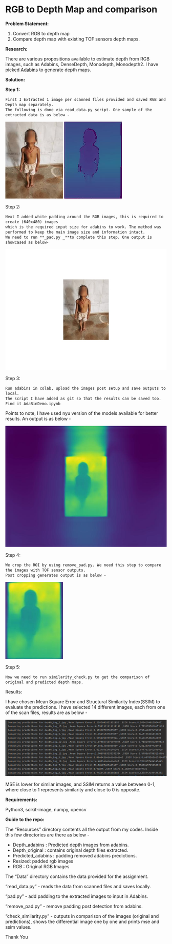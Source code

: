 # **RGB to Depth Map and comparison**

**Problem Statement:**



1. Convert RGB to depth map
2. Compare depth map with existing TOF sensors depth maps.

**Research:**

There are various propositions available to estimate depth from RGB images, such as Adabins, DenseDepth, Monodepth, Monodepth2.
I have picked [Adabins](https://arxiv.org/abs/2011.14141) to generate depth maps.

**Solution:**

**Step 1:**

    First I Extracted 1 image per scanned files provided and saved RGB and Depth map separately.
    The following is done via read_data.py script. One sample of the extracted data is as below -



![alt_text](readme_images/img_rgb_1.jpg "rgb image") ![alt_text](readme_images/orig_depth_img_1.jpg "original depth image image")



Step 2:

	Next I added white padding around the RGB images, this is required to create (640x480) images
    which is the required input size for adabins to work. The method was performed to keep the main image size and information intact.
    We need to run **_pad.py _**to complete this step. One output is showcased as below-


![alt_text](readme_images/fullimg_1.jpg "padded image")


Step 3:

	Run adabins in colab, upload the images post setup and save outputs to local.
    The script I have added as git so that the results can be saved too.
    Find it AdaBinDemo.ipynb

Points to note, I have used nyu version of the models available for better results. An output is as below - 



![alt_text](readme_images/full_depth_img_1.jpg "image_tooltip")


Step 4:

	We crop the ROI by using remove_pad.py. We need this step to compare the images with TOF sensor outputs.
    Post cropping generates output is as below - 



![alt_text](readme_images/pred_depth_img_1.jpg "image_tooltip")


Step 5: 

    Now we need to run similarity_check.py to get the comparison of original and predicted depth maps.

Results:

I have chosen Mean Square Error  and Structural Similarity Index(SSIM) to evaluate the predictions. I have selected 14 different images, each from one of the scan files, results are as below - 


![alt_text](readme_images/CROP.png "image_tooltip")


MSE is lower for similar images, and SSIM returns a value between 0-1, where close to 1 represents similarity and close to 0 is opposite.

**Requirements:**

Python3, scikit-image, numpy, opencv

**Guide to the repo:**

The “Resources” directory contents all the output from my codes. Inside this few directories are there as below - 



* Depth_adabins : Predicted depth images from adabins.
* Depth_original : contains original depth files extracted.
* Predicted_adabins : padding removed adabins predictions.
* Resized: padded rgb images
* RGB : Original RGB Images

The “Data” directory contains the data provided for the assignment.

“read_data.py” - reads the data from scanned files and saves locally.

“pad.py” - add padding to the extracted images to input in Adabins.

“remove_pad.py” - remove padding post detection from adabins.

“check_similarity.py” - outputs in comparison of the images (original and predictions), shows the differential image one by one and prints mse and ssim values.

Thank You
